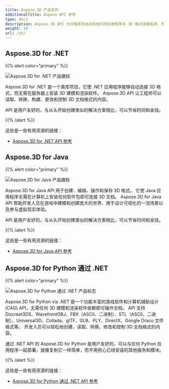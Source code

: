 ```yaml
---
title: Aspose.3D 产品系列
additionalTitle: Aspose API 参考
type: docs
description: Aspose.3D API 允许程序员自动将他们的应用程序与 3D 格式连接起来，而无需在服务器上安装 3D 建模和渲染软件。 Aspose.3D API 便于工程师阅读、转换、构建、更改和控制 3D 文档格式的内容。
weight: 10
url: /zh/
---
```


## Aspose.3D for .NET

{{% alert color="primary" %}} 

![Aspose.3D for .NET 产品徽标](../home_1.png)

Aspose.3D for .NET 是一个类库项目，它使 .NET 应用程序能够自动连接 3D 格式，而无需在服务器上安装 3D 建模和渲染软件。 Aspose.3D API 让工程师可以读取、转换、构建、更改和控制 3D 文档格式的内容。

API 是用户友好的，与从头开始创建类似的解决方案相比，可以节省时间和金钱。

{{% /alert %}} 

这些是一些有用资源的链接：
- [Aspose.3D for .NET API 参考](/3d/zh/net/)

## Aspose.3D for Java

{{% alert color="primary" %}} 

![Aspose.3D for Java 产品徽标](../home_2.png)

Aspose.3D for Java API 用于创建、编辑、操作和保存 3D 格式。 它使 Java 应用程序无需在计算机上安装任何软件包即可连接 3D 文档。 Aspose.3D for Java API 帮助开发人员在游戏中建模和创建庞大的世界、用于设计可视化的一流场景以及参与虚拟现实体验。

API 是用户友好的，与从头开始创建类似的解决方案相比，可以节省时间和金钱。

{{% /alert %}} 


这些是一些有用资源的链接：
- [Aspose.3D for Java API 参考](/3d/java/)

## Aspose.3D for Python 通过 .NET

{{% alert color="primary" %}} 

![Aspose.3D for Python 通过 .NET 产品标志](../home_3.png)

Aspose.3D for Python via .NET 是一个功能丰富的游戏软件和计算机辅助设计 (CAD) API，无需任何 3D 建模和渲染软件依赖即可操作文档。 API 支持 Discreet3DS、WavefrontOBJ、FBX（ASCII、二进制）、STL（ASCII、二进制）、Universal3D、Collada、glTF、GLB、PLY、DirectX、Google Draco 文件格式等。 开发人员可以轻松地创建、读取、转换、修改和控制 3D 文档格式的内容。

通过 .NET API 的 Aspose.3D for Python 是用户友好的，可以与任何 Python 应用程序一起部署，就像复制它一样简单，而不用担心已经安装的其他服务和模块。

{{% /alert %}} 


这些是一些有用资源的链接：
- [Aspose.3D for Python 通过 .NET API 参考](/3d/python-net/)


